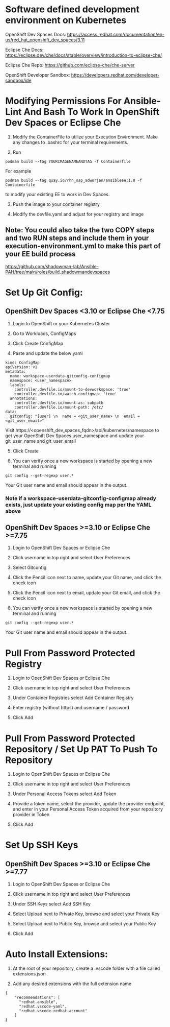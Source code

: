 # Software defined development environment on Kubernetes

OpenShift Dev Spaces Docs: https://access.redhat.com/documentation/en-us/red_hat_openshift_dev_spaces/3.11

Eclipse Che Docs: https://eclipse.dev/che/docs/stable/overview/introduction-to-eclipse-che/

Eclipse Che Repo: https://github.com/eclipse-che/che-server

OpenShift Developer Sandbox: https://developers.redhat.com/developer-sandbox/ide

# Modifying Permissions For Ansible-Lint And Bash To Work In OpenShift Dev Spaces or Eclipse Che

1) Modify the ContainerFile to utilize your Execution Environment. Make any changes to .bashrc for your terminal requirements.

2) Run
```
podman build --tag YOURIMAGENAMEANDTAG -f Containerfile
```
For example
```
podman build --tag quay.io/rhn_ssp_adworjan/ansibleee:1.0 -f Containerfile
```
to modify your existing EE to work in Dev Spaces.

3) Push the image to your container registry

4) Modify the devfile.yaml and adjust for your registry and image

## Note: You could also take the two COPY steps and two RUN steps and include them in your execution-environment.yml to make this part of your EE build process
https://github.com/shadowman-lab/Ansible-PAH/tree/main/roles/build_shadowmandevspaces

# Set Up Git Config:

## OpenShift Dev Spaces <3.10 or Eclipse Che <7.75

1) Login to OpenShift or your Kubernetes Cluster

2) Go to Workloads, ConfigMaps

3) Click Create ConfigMap

4) Paste and update the below yaml
```
kind: ConfigMap
apiVersion: v1
metadata:
  name: workspace-userdata-gitconfig-configmap
  namespace: <user_namespace>
  labels:
    controller.devfile.io/mount-to-devworkspace: 'true'
    controller.devfile.io/watch-configmap: 'true'
  annotations:
    controller.devfile.io/mount-as: subpath
    controller.devfile.io/mount-path: /etc/
data:
  gitconfig: "[user] \n  name = <git_user_name> \n  email = <git_user_email>"
```
Visit https://<openshift_dev_spaces_fqdn>/api/kubernetes/namespace to get your OpenShift Dev Spaces user_namespace and update your git_user_name and git_user_email

5) Click Create

6) You can verify once a new workspace is started by opening a new terminal and running

```
git config --get-regexp user.*
```

Your Git user name and email should appear in the output.

### Note if a workspace-userdata-gitconfig-configmap already exists, just update your existing config map per the YAML above

## OpenShift Dev Spaces >=3.10 or Eclipse Che >=7.75

1) Login to OpenShift Dev Spaces or Eclipse Che

2) Click username in top right and select User Preferences

3) Select Gitconfig

4) Click the Pencil icon next to name, update your Git name, and click the check icon

5) Click the Pencil icon next to email, update your Git email, and click the check icon

6) You can verify once a new workspace is started by opening a new terminal and running

```
git config --get-regexp user.*
```

Your Git user name and email should appear in the output.

# Pull From Password Protected Registry

1) Login to OpenShift Dev Spaces or Eclipse Che

2) Click username in top right and select User Preferences

3) Under Container Registries select Add Container Registry

4) Enter registry (without https) and username / password

5) Click Add

# Pull From Password Protected Repository / Set Up PAT To Push To Repository

1) Login to OpenShift Dev Spaces or Eclipse Che

2) Click username in top right and select User Preferences

3) Under Personal Access Tokens select Add Token

4) Provide a token name, select the provider, update the provider endpoint, and enter in your Personal Access Token acquired from your repository provider in Token

5) Click Add

# Set Up SSH Keys

## OpenShift Dev Spaces >=3.10 or Eclipse Che >=7.77

1) Login to OpenShift Dev Spaces or Eclipse Che

2) Click username in top right and select User Preferences

3) Under SSH Keys select Add SSH Key

4) Select Upload next to Private Key, browse and select your Private Key

5) Select Upload next to Public Key, browse and select your Public Key

6) Click Add

# Auto Install Extensions:

1) At the root of your repository, create a .vscode folder with a file called extensions.json

2) Add any desired extensions with the full extension name

```
{
    "recommendations": [
      "redhat.ansible",
      "redhat.vscode-yaml",
      "redhat.vscode-redhat-account"
    ]
}
```
